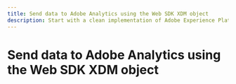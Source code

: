 ```yaml
---
title: Send data to Adobe Analytics using the Web SDK XDM object
description: Start with a clean implementation of Adobe Experience Platform Data Collection to send data to Adobe Analytics using XDM and the Adobe Analytics ExperienceEvent field group.
---
```

# Send data to Adobe Analytics using the Web SDK XDM object
